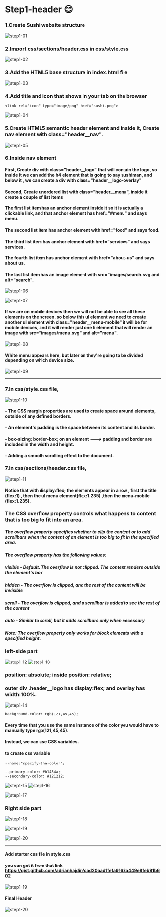 # Step1-header 😊
### 1.Create Sushi website structure
![step1-01](https://github.com/fatmakhaledosman/Sushi-Themed-Website-step-by-step/blob/main/Step1-header/images-readme-file/img1-01.png)

### 2.Import css/sections/header.css in css/style.css

![step1-02](https://github.com/fatmakhaledosman/Sushi-Themed-Website-step-by-step/blob/main/Step1-header/images-readme-file/img1-02.png)

### 3.Add the HTML5 base structure in index.html file
![step1-03](https://github.com/fatmakhaledosman/Sushi-Themed-Website-step-by-step/blob/main/Step1-header/images-readme-file/img1-03.png)

### 4.Add title and icon that shows in your tab on the browser
```
<link rel="icon" type="image/png" href="sushi.png">
```
![step1-04](https://github.com/fatmakhaledosman/Sushi-Themed-Website-step-by-step/blob/main/Step1-header/images-readme-file/img1-04.png)

### 5.Create HTML5 semantic header element and inside it, Create nav element with class="header__nav".
![step1-05](https://github.com/fatmakhaledosman/Sushi-Themed-Website-step-by-step/blob/main/Step1-header/images-readme-file/img1-05.png)

### 6.Inside nav element
#### First, Create div with class="header__logo" that will contain the logo, so inside it we can add the h4 element that is going to say sushiman, and below it , we can create a div with class="header__logo-overlay"
#### Second, Create unordered list with class="header__menu", inside it create a couple of list items
#### The first list item has an anchor element inside it so it is actually a clickable link, and that anchor element has href="#menu" and says menu.
#### The second list item has anchor element with href="food" and says food.
#### The third list item has anchor element with href="services" and says services.
#### The fourth list item has anchor element with href="about-us" and says about us.
#### The last list item has an image element with src="images/search.svg and alt="search".
![step1-06](https://github.com/fatmakhaledosman/Sushi-Themed-Website-step-by-step/blob/main/Step1-header/images-readme-file/img1-06.png)

![step1-07](https://github.com/fatmakhaledosman/Sushi-Themed-Website-step-by-step/blob/main/Step1-header/images-readme-file/img1-07.png)

#### If we are on mobile devices then we will not be able to see all these elements on the screen. so below this ul element we need to create another ul element with class="header__menu-mobile" it will be for mobile devices, and it will render just one li element that will render an image with src="images/menu.svg" and alt="menu".

![step1-08](https://github.com/fatmakhaledosman/Sushi-Themed-Website-step-by-step/blob/main/Step1-header/images-readme-file/img1-08.png)
#### White menu appears here, but later on they're going to be divided depending on which device size.

![step1-09](https://github.com/fatmakhaledosman/Sushi-Themed-Website-step-by-step/blob/main/Step1-header/images-readme-file/img1-09.png)

---------------------------------------------
### 7.In css/style.css file,
![step1-10]()
#### - The CSS margin properties are used to create space around elements, outside of any defined borders.
#### - An element's padding is the space between its content and its border.
#### - box-sizing: border-box; on an element ---> padding and border are included in the width and height.
#### - Adding a smooth scrolling effect to the document.

### 7.In css/sections/header.css file,
![step1-11]()
#### Notice that with display:flex; the elements appear in a row , first the title (flex:1) , then the ul menu element(flex:1.235) ,then the menu-mobile (flex:1.235).
### The CSS overflow property controls what happens to content that is too big to fit into an area.
##### The overflow property specifies whether to clip the content or to add scrollbars when the content of an element is too big to fit in the specified area.
##### The overflow property has the following values:

   ##### visible - Default. The overflow is not clipped. The content renders outside the element's box
   ##### hidden - The overflow is clipped, and the rest of the content will be invisible
   ##### scroll - The overflow is clipped, and a scrollbar is added to see the rest of the content
   ##### auto - Similar to scroll, but it adds scrollbars only when necessary

##### Note: The overflow property only works for block elements with a specified height.



### left-side part 
![step1-12]()
![step1-13]()
### position: absolute; inside position: relative;
### outer div .header__logo has display:flex; and overlay has width:100%.

![step1-14]()
```
background-color: rgb(121,45,45);
```
#### Every time that you use the same instance of the color you would have to manually type rgb(121,45,45).
#### Instead, we can use CSS variables.
#### to create css variable 
```
--name:"specify-the-color";

--primary-color: #b1454a;
--secondary-color: #121212;
```
![step1-15]()
![step1-16]()


![step1-17]()
### Right side part
![step1-18]()

![step1-19]()

![step1-20]()



















-------------------------------------------------------------
#### Add starter css file in style.css
#### you can get it from that link https://gist.github.com/adrianhajdin/cad20aad1fefa9163a449e8feb91b602
![step1-19](https://github.com/fatmakhaledosman/Sushi-Themed-Website-step-by-step/blob/main/Step1-header/images-readme-file/img1-19.png)

#### Final Header
![step1-20](https://github.com/fatmakhaledosman/Sushi-Themed-Website-step-by-step/blob/main/Step1-header/images-readme-file/img1-20.png)
